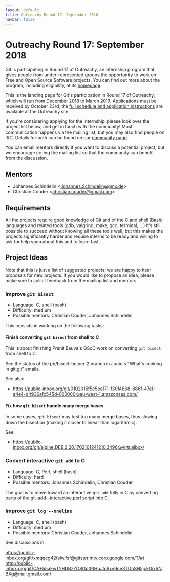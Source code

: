 ```yaml
---
layout: default
title: Outreachy Round 17: September 2018
navbar: false
---
```


# Outreachy Round 17: September 2018

Git is participating in Round 17 of Outreachy, an internship program
that gives people from under-represented groups the opportunity to work
on Free and Open Source Software projects. You can find out more about
the program, including eligibility, at its
[homepage](https://www.outreachy.org/).

This is the landing page for Git's participation in Round 17 of
Outreachy, which will run from December 2018 to March 2019. Applications
must be received by October 23rd; the
[full schedule and application instructions](https://www.outreachy.org/apply/)
are available at the Outreachy site.

If you're considering applying for the internship, please look over the
project list below, and get in touch with the community! Most
communication happens via the mailing list, but you may also find people
on IRC. Details for both can be found on our
[community page](http://git-scm.com/community).

You can email mentors directly if you want to discuss a potential
project, but we encourage cc-ing the mailing list so that the
community can benefit from the discussion.

## Mentors

 - Johannes Schindelin &lt;<Johannes.Schindelin@gmx.de>&gt;
 - Christian Couder &lt;<christian.couder@gmail.com>&gt;

## Requirements

All the projects require good knowledge of Git and of the C and shell
(Bash) languages and related tools (gdb, valgrind, make, gcc,
terminal, ...) It's still possible to succeed without knowing all
these tools well, but this makes the projects significantly harder and
require interns to be ready and willing to ask for help soon about
this and to learn fast.

## Project Ideas

Note that this is just a list of suggested projects; we are happy to
hear proposals for new projects. If you would like to propose an idea,
please make sure to solicit feedback from the mailing list and mentors.

### Improve `git bisect`

 - Language: C, shell (bash)
 - Difficulty: medium
 - Possible mentors: Christian Couder, Johannes Schindelin

This consists in working on the following tasks:

#### Finish converting `git bisect` from shell to C

This is about finishing Pranit Bauva's GSoC work on converting
`git bisect` from shell to C.

See the status of the pb/bisect-helper-2 branch in Junio's "What's
cooking in git.git" emails.

See also:

  - <https://public-inbox.org/git/0102015f5e5ee171-f30f4868-886f-47a1-a4e4-b4936afc545d-000000@eu-west-1.amazonses.com/>

#### Fix how `git bisect` handle many merge bases

In some cases, `git bisect` may test too many merge bases, thus
slowing down the bisection (making it closer to linear than
logarithmic).

See:

  - <https://public-inbox.org/git/alpine.DEB.2.20.1702101241210.3496@virtualbox/>

### Convert interactive `git add` to C

 - Language: C, Perl, shell (bash)
 - Difficulty: hard
 - Possible mentors: Johannes Schindelin, Christian Couder

The goal is to move toward an interactive `git add` fully in C by converting
parts of the
[git-add--interactive.perl](https://github.com/git/git/blob/master/git-add--interactive.perl)
script into C.

### Improve `git log --oneline`

 - Language: C, shell (bash)
 - Difficulty: medium
 - Possible mentors: Christian Couder, Johannes Schindelin

See discussions in:

<https://public-inbox.org/git/xmqqeg42fslw.fsf@gitster.mtv.corp.google.com/T/#t>
<http://public-inbox.org/git/CA+55aFwT2HUBzZO8Gpt9tHoJtdRxv9oe3TDoSH5jcEOixRNBXg@mail.gmail.com/>

